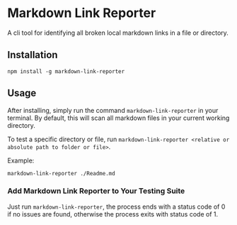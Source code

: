 # Markdown Link Reporter

A cli tool for identifying all broken local markdown links in a file or directory.

## Installation

```
npm install -g markdown-link-reporter
```

## Usage

After installing, simply run the command `markdown-link-reporter` in your terminal. By default, this will scan all markdown files in your current working directory.

To test a specific directory or file, run `markdown-link-reporter <relative or absolute path to folder or file>`. 

Example:

```
markdown-link-reporter ./Readme.md
```

### Add Markdown Link Reporter to Your Testing Suite

Just run `markdown-link-reporter`, the process ends with a status code of 0 if no issues are found, otherwise the process exits with status code of 1.
